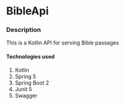 # BibleApi

### Description
This is a Kotlin API for serving Bible passages

#### Technologies used
1. Kotlin
2. Spring 5
3. Spring Boot 2
4. Junit 5
5. Swagger

